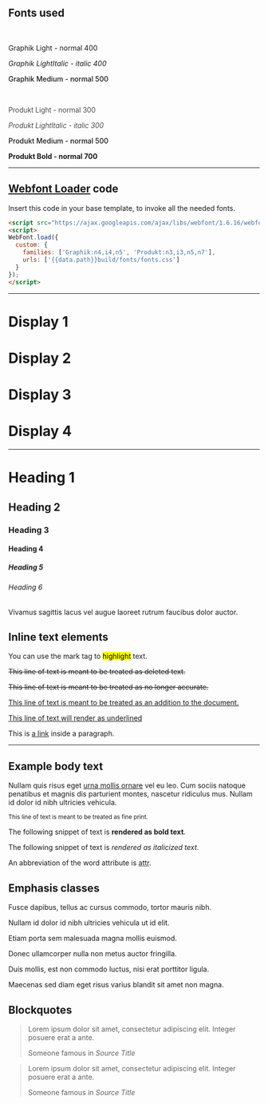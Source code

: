 ## Fonts used

<br>
<p class="text-graphik" style="font-weight: 400;">Graphik Light - normal 400</p>
<p class="text-graphik" style="font-weight: 400; font-style: italic;">Graphik LightItalic - italic 400</p>
<p class="text-graphik" style="font-weight: 500;">Graphik Medium - normal 500</p>
<br>
<p class="text-produkt" style="font-weight: 300;">Produkt Light - normal 300</p>
<p class="text-produkt" style="font-weight: 300; font-style: italic;">Produkt LightItalic  - italic 300</p>
<p class="text-produkt" style="font-weight: 500;">Produkt Medium - normal 500</p>
<p class="text-produkt" style="font-weight: 700;">Produkt Bold - normal 700</p>

<hr class="my-3">

## [Webfont Loader](https://github.com/typekit/webfontloader) code

Insert this code in your base template, to invoke all the needed fonts.

```html
<script src="https://ajax.googleapis.com/ajax/libs/webfont/1.6.16/webfont.js"></script>
<script>
WebFont.load({
  custom: {
    families: ['Graphik:n4,i4,n5', 'Produkt:n3,i3,n5,n7'],
    urls: ['{{data.path}}build/fonts/fonts.css']
  }
});
</script>
```

<hr class="my-3">
<div class="bs-docs-section mt-3">
  <div class="mt-3"></div>

  <!-- Headings -->

  <div class="row">
    <div class="col-lg-12">
      <h1 class="display-1">Display 1</h1>
      <h1 class="display-2">Display 2</h1>
      <h1 class="display-3">Display 3</h1>
      <h1 class="display-4">Display 4</h1>
    </div>
  </div>
  <hr class="my-3">
  <div class="row">
  <div class="col-lg-6">
    <div class="bs-component">
      <h1>Heading 1</h1>
      <h2>Heading 2</h2>
      <h3>Heading 3</h3>
      <h4>Heading 4</h4>
      <h5>Heading 5</h5>
      <h6>Heading 6</h6>
      <p class="lead">Vivamus sagittis lacus vel augue laoreet rutrum faucibus dolor auctor.</p>
    </div>
  </div>
    <div class="col-lg-6">
      <h2>Inline text elements</h2>
      <p>You can use the mark tag to <mark>highlight</mark> text.</p>
      <p><del>This line of text is meant to be treated as deleted text.</del></p>
      <p><s>This line of text is meant to be treated as no longer accurate.</s></p>
      <p><ins>This line of text is meant to be treated as an addition to the document.</ins></p>
      <p><u>This line of text will render as underlined</u></p>
      <p>This is <a href="#0">a link</a> inside a paragraph.</p>
    </div>
  </div>
  <hr class="my-3">
  <div class="row">
    <div class="col-lg-6">
      <div class="bs-component">
        <h2>Example body text</h2>
        <p>Nullam quis risus eget <a href="#0">urna mollis ornare</a> vel eu leo. Cum sociis natoque penatibus et magnis dis parturient montes, nascetur ridiculus mus. Nullam id dolor id nibh ultricies vehicula.</p>
        <p><small>This line of text is meant to be treated as fine print.</small></p>
        <p>The following snippet of text is <strong>rendered as bold text</strong>.</p>
        <p>The following snippet of text is <em>rendered as italicized text</em>.</p>
        <p>An abbreviation of the word attribute is <abbr title="attribute">attr</abbr>.</p>
      </div>
    </div>
    <div class="col-lg-6">
      <div class="bs-component">
        <h2>Emphasis classes</h2>
        <p class="text-muted">Fusce dapibus, tellus ac cursus commodo, tortor mauris nibh.</p>
        <p class="text-primary">Nullam id dolor id nibh ultricies vehicula ut id elit.</p>
        <p class="text-warning">Etiam porta sem malesuada magna mollis euismod.</p>
        <p class="text-danger">Donec ullamcorper nulla non metus auctor fringilla.</p>
        <p class="text-success">Duis mollis, est non commodo luctus, nisi erat porttitor ligula.</p>
        <p class="text-info">Maecenas sed diam eget risus varius blandit sit amet non magna.</p>
      </div>
    </div>
  </div>

  <!-- Blockquotes -->

  <div class="row">
    <div class="col-lg-12">
      <h2 id="type-blockquotes">Blockquotes</h2>
    </div>
  </div>
  <div class="row">
    <div class="col-lg-6">
      <div class="bs-component">
        <blockquote class="blockquote">
          <p>Lorem ipsum dolor sit amet, consectetur adipiscing elit. Integer posuere erat a ante.</p>
          <footer class="blockquote-footer">Someone famous in <cite title="Source Title">Source Title</cite></footer>
        </blockquote>
      </div>
    </div>
    <div class="col-lg-6">
      <div class="bs-component">
        <blockquote class="blockquote blockquote-reverse">
          <p>Lorem ipsum dolor sit amet, consectetur adipiscing elit. Integer posuere erat a ante.</p>
          <footer class="blockquote-footer">Someone famous in <cite title="Source Title">Source Title</cite></footer>
        </blockquote>
      </div>
    </div>
  </div>
</div>
